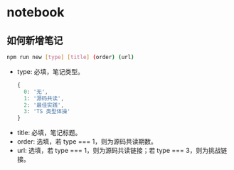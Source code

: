 # notebook

## 如何新增笔记

```sh
npm run new [type] [title] (order) (url)
```

- type: 必填，笔记类型。
  ```js
  {
    0: '无',
    1: '源码共读',
    2: '最佳实践',
    3: 'TS 类型体操'
  }
  ```
- title: 必填，笔记标题。
- order: 选填，若 type === 1，则为源码共读期数。
- url: 选填，若 type === 1，则为源码共读链接；若 type === 3，则为挑战链接。